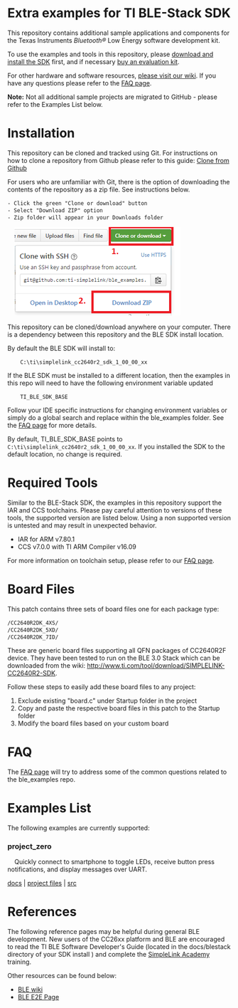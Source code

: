Extra examples for TI BLE-Stack SDK
===================================

This repository contains additional sample applications and components for the Texas Instruments *Bluetooth&reg;* Low Energy software development kit.

To use the examples and tools in this repository, please [download and install the SDK](http://www.ti.com/ble-stack) first, and if necessary [buy an evaluation kit](http://www.ti.com/tool/launchxl-cc2640r2).

For other hardware and software resources, [please visit our wiki](http://www.ti.com/ble-wiki). If you have any questions please refer to the [FAQ page](docs/faq.md).

**Note:** Not all additional sample projects are migrated to GitHub - please refer to the Examples List below.

Installation
============

This repository can be cloned and tracked using Git. For instructions on how to clone a repository from Github please refer to this guide: [Clone from Github](https://help.github.com/articles/cloning-a-repository/)

For users who are unfamiliar with Git, there is the option of downloading the contents of the repository as a zip file. See instructions below.

    - Click the green "Clone or download" button
    - Select "Download ZIP" option
    - Zip folder will appear in your Downloads folder

&nbsp;&nbsp;&nbsp;&nbsp;![Download Github zip](docs/doc_resources/download_zip_github.png)

This repository can be cloned/download anywhere on your computer. There is a dependency between this repository and the BLE SDK install location.

By default the BLE SDK will install to:

        C:\ti\simplelink_cc2640r2_sdk_1_00_00_xx

If the BLE SDK must be installed to a different location, then the examples in this repo will need to have the following environment variable updated

        TI_BLE_SDK_BASE

Follow your IDE specific instructions for changing environment variables or simply do a global search and replace within the ble\_examples folder. See the [FAQ page](docs/faq.md) for more details.

By default, TI\_BLE\_SDK\_BASE points to `C:\ti\simplelink_cc2640r2_sdk_1_00_00_xx`. If you installed the SDK to the default location, no change is required.

Required Tools
==============

Similar to the BLE-Stack SDK, the examples in this repository support the IAR and CCS toolchains. Please pay careful attention to versions of these tools, the supported version are listed below. Using a non supported version is untested and may result in unexpected behavior.

 - IAR for ARM v7.80.1
 - CCS v7.0.0 with TI ARM Compiler v16.09

For more information on toolchain setup, please refer to our [FAQ page](docs/faq.md).

Board Files
===========

This patch contains three sets of board files one for each package type:

    /CC2640R2DK_4XS/
    /CC2640R2DK_5XD/
    /CC2640R2DK_7ID/

These are generic board files supporting all QFN packages of CC2640R2F device.
They have been tested to run on the BLE 3.0 Stack which can be downloaded from
the wiki: http://www.ti.com/tool/download/SIMPLELINK-CC2640R2-SDK.

Follow these steps to easily add these board files to any project:
1. Exclude existing "board.c" under Startup folder in the project
2. Copy and paste the respective board files in this patch to the Startup folder
3. Modify the board files based on your custom board

FAQ
===

The [FAQ page](docs/faq.md) will try to address some of the common questions related to the ble_examples repo.

Examples List
=============

The following examples are currently supported:

### project_zero
&nbsp;&nbsp;&nbsp;&nbsp;Quickly connect to smartphone to toggle LEDs, receive
button press notifications, and display messages over UART.
&nbsp;&nbsp;&nbsp;&nbsp;

[docs](docs/project_zero.md) | [project files](examples/rtos/CC2640R2_LAUNCHXL/blestack/cc2640r2_project_zero/tirtos/ccs) | [src](examples/rtos/CC2640R2_LAUNCHXL/blestack/cc2640r2_project_zero/src)

References
==========

The following reference pages may be helpful during general BLE development. New users of the CC26xx platform and BLE are encouraged to read the TI BLE Software Developer's Guide (located in the docs/blestack directory of your SDK install ) and complete the [SimpleLink Academy](http://software-dl.ti.com/lprf/simplelink_academy/overview.html) training.

Other resources can be found below:

* [BLE wiki](http://www.ti.com/ble-wiki)
* [BLE E2E Page](www.ti.com/ble-forum)
